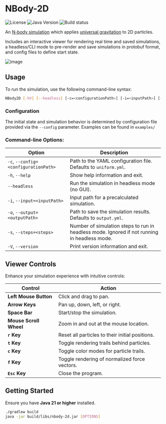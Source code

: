 # NBody-2D

![License](https://img.shields.io/github/license/ColinGJohnson/nbody-2d)
![Java Version](https://img.shields.io/badge/Java-21-blue)
![Build status](https://github.com/ColinGJohnson/nbody-2d/actions/workflows/gradle.yml/badge.svg)

An [N-body simulation](https://en.wikipedia.org/wiki/N-body_simulation) which applies [universal gravitation](https://en.wikipedia.org/wiki/Newton%27s_law_of_universal_gravitation) to 2D particles. 

Includes an interactive viewer for rendering real time and saved simulations, a headless/CLI mode to pre-render and save simulations in protobuf format, and config files to define start state.

![image](https://github.com/user-attachments/assets/0fec02e0-5486-4ed8-b904-848d8c94ceca)

## Usage

To run the simulation, use the following command-line syntax:
``` bash
NBody2D [-hV] [--headless] [-c=<configurationPath>] [-i=<inputPath>] [-o=<outputPath>] [-s=<steps>]
```

### Configuration

The initial state and simulation behavior is determined by configuration file provided via the `--config` parameter.
Examples can be found in `examples/`

### Command-line Options:

| Option | Description |
| --- | --- |
| `-c`, `--config=<configurationPath>` | Path to the YAML configuration file. Defaults to `uniform.yml`. |
| `-h`, `--help` | Show help information and exit. |
| `--headless` | Run the simulation in headless mode (no GUI). |
| `-i`, `--input=<inputPath>` | Input path for a precalculated simulation. |
| `-o`, `--output=<outputPath>` | Path to save the simulation results. Defaults to `output.yml`. |
| `-s`, `--steps=<steps>` | Number of simulation steps to run in headless mode. Ignored if not running in headless mode. |
| `-V`, `--version` | Print version information and exit. |

## Viewer Controls

Enhance your simulation experience with intuitive controls:

| **Control** | **Action** |
| --- | --- |
| **Left Mouse Button** | Click and drag to pan. |
| **Arrow Keys** | Pan up, down, left, or right. |
| **Space Bar** | Start/stop the simulation. |
| **Mouse Scroll Wheel** | Zoom in and out at the mouse location. |
| **`r` Key** | Reset all particles to their initial positions. |
| **`t` Key** | Toggle rendering trails behind particles. |
| **`c` Key** | Toggle color modes for particle trails. |
| **`f` Key** | Toggle rendering of normalized force vectors. |
| **`Esc` Key** | Close the program. |

## Getting Started

Ensure you have **Java 21 or higher** installed.

``` bash
./gradlew build
java -jar build/libs/nbody-2d.jar [OPTIONS]
```
